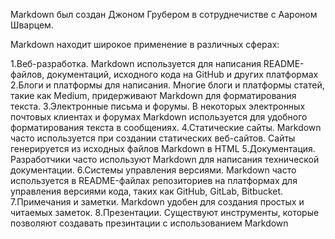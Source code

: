 Markdown был создан Джоном Грубером в сотруднечистве с Аароном Шварцем.

Markdown находит широкое применение в различных сферах:

1.Веб-разработка.
    Markdown используется для написания README-файлов, документаций, исходного кода на GitHub и других платформах
2.Блоги и платформы для написания.
    Многие блоги и платформы статей, такие как Medium, придерживают Markdown для форматирования текста.
3.Электронные письма и форумы.
    В некоторых электронных почтовых клиентах и форумах Markdown используется для удобного форматирования текста в сообщениях.
4.Статические сайты.
    Markdown часто используется при создании статических веб-сайтов.
    Сайты генерируется из исходных файлов Markdown в HTML
5.Документация.
    Разработчики часто используют Markdown для написания технической документации.
6.Системы управления версиями.
    Markdown часто используется в README-файлах репозиториев на платформах для управления версиями кода, таких как GitHub, GitLab, Bitbucket.
7.Примечания и заметки.
    Markdown удобен для создания простых и читаемых заметок.
8.Презентации.
    Существуют инструменты, которые позволяют создавать презинтации с использованием Markdown
